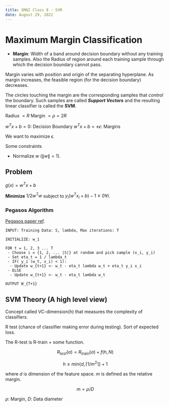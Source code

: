 ```yaml
---
title: SMAI Class 8 - SVM
date: August 29, 2022
---
```


# Maximum Margin Classification

- **Margin**: Width of a band around decision boundary without any training samples. Also the Radius of region around each training sample through which the decision boundary cannot pass.

Margin varies with position and origin of the separating hyperplane. As margin increases, the feasible region (for the decision boundary) decreases.

The circles touching the margin are the corresponding samples that *control* the boundary.
Such samples are called ***Support Vectors*** and the resulting linear classifier is called the **SVM**.

Radius $= R$
Margin $= \rho = 2R$

$w^T x + b = 0$: Decision Boundary
$w^T x + b = \pm \epsilon$: Margins 

We want to maximize $\epsilon$.

Some constraints

- Normalize $w$ $(\|w\| = 1)$.

## Problem

$g(x) = w^T x + b$

**Minimize** $1/2 w^T w$
subject to $y_i (w^T x_i + b) - 1 \ge 0 \forall i$.

### Pegasos Algorithm

[Pegasos paper ref](https://home.ttic.edu/~nati/Publications/PegasosMPB.pdf).

```
INPUT: Training Data: S, lambda, Max iterations: T

INITIALIZE: w_1

FOR t = 1, 2, 3 ... T
 - Choose i = {1, 2, ... |S|} at random and pick sample (x_i, y_i)
 - Set eta_t = 1 / lambda_t
 - IF( y_i (w_t, x_i) < 1):
  - Update w_{t+1} <- w_t - eta_t lambda w_t + eta_t y_i x_i
 - ELSE
  - Update w_{t+1} <- w_t - eta_t lambda w_t

OUTPUT W_{T+1}
```

## SVM Theory (A high level view)

Concept called VC-dimension(h) that measures the complexity of classifiers.

R test (chance of classifier making error during testing). Sort of expected loss.

The R-test is R-train + some function.

$$R_{test} (\alpha) = R_{train}(\alpha) + f(h, N)$$

$$h \le min\{d , \lceil 1/m^2 \rceil \} + 1$$

where $d$ is dimension of the feature space.
$m$ is defined as the relative margin.

 $$
m = \rho / D
$$ 

$\rho$: Margin,  $D$: Data diameter
 

